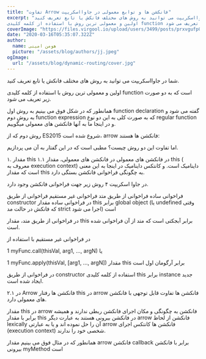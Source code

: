 ```yaml
---
title: "تفاوت Arrow فانکشن ها و توابع معمولی در جاوااسکریپت"
excerpt: "شما در جاوااسکریپت می توانید به روش های مختلف فانکش یا تابع تعریف کنید.
اولین و معمولی ترین روش با استفاده از کلمه کلیدی function است که به دو صورت زیر تعریف می شود."
coverImage: "https://files.virgool.io/upload/users/3499/posts/prxvgufp0nkw/zwopftgtydev.png"
date: "2020-03-16T05:35:07.322Z"
author:
  name: هومن امینی
  picture: "/assets/blog/authors/jj.jpeg"
ogImage:
  url: "/assets/blog/dynamic-routing/cover.jpg"
---
```


شما در جاوااسکریپت می توانید به روش های مختلف فانکش یا تابع تعریف کنید.

اولین و معمولی ترین روش با استفاده از کلمه کلیدی function است که به دو صورت زیر تعریف می شود.

همانطور که در شکل فوق می بینیم به روش اول function declaration گفته می شود و به روش دوم function expression که به صورت کلی به این دو نوع regular function و در اینجا ما به آنها فانکشن های معمولی میگوییم.

روش دوم که از ES2015 شروع شده است، arrow فانکشن ها هستند:

اما تفاوت این دو روش چیست؟ مطبی است که در این گفتار به آن می پردازیم.

۱. مقدار this
۱.۱ در فانکشن های معمولی
در فانکشن های معمولی، مقدار this ( معروف به execution context) داینامیک است. و کانتکس داینامیک در اینجا به این معنی است که مقدار this به چگونگی فراخوانی فانکشن بستگی دارد.

در جاوا اسکریپت ۴ روش زیر جهت فراخوانی فانکشن وجود دارد.

فراخوانی ساده
فراخوانی از طریق متد
فراخوانی غیر مستقیم
فراخوانی از طریق constructor
در فراخوانی ساده مقدار this برابر global object (یا undefined وقتی که فانکش در حالت مد strict اجرا می شود) است

در فراخوانی از طریق متد، مقدار this برابر آبجکتی است که متد از آن فراخوانی شده است.

در فراخوانی غیر مستقیم با استفاده از

1
myFunc.call(thisVal, arg1, ..., argN)
یا

1
myFunc.apply(thisVal, [arg1, ..., argN])
مقدار this برابر آرگومان اول است

در فراخوانی از طریق constructor استفاده از کلمه کلیدی this برابر instance جدید ایجاد شده است.

۲.۱ در Arrow فانکشن ها
رفتار this در arrow فانکشن ها تفاوت قابل توجهی با فانکشن های معمولی دارد.

مقدار this در arrow فانکشن به چگونگی و مکان اجرای فانکشن ربطی ندارند و همیشه برابر با مقدار this در فانکشن بیرونی هستند به عبارت دیگر arrow فانکشن از لحاظ lexically آن را حل نموده اند و یا به عبارتی arrow فانکشن ها کانتکس اجرای (execution context) شخصی خود را ندارند.

همانطور که در مثال فوق می بینیم مقدار arrow فانکشن callback برابر با فانکشن بیرونی myMethod است
